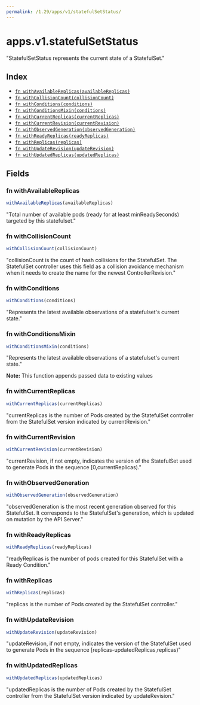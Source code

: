 ```yaml
---
permalink: /1.29/apps/v1/statefulSetStatus/
---
```


# apps.v1.statefulSetStatus

"StatefulSetStatus represents the current state of a StatefulSet."

## Index

* [`fn withAvailableReplicas(availableReplicas)`](#fn-withavailablereplicas)
* [`fn withCollisionCount(collisionCount)`](#fn-withcollisioncount)
* [`fn withConditions(conditions)`](#fn-withconditions)
* [`fn withConditionsMixin(conditions)`](#fn-withconditionsmixin)
* [`fn withCurrentReplicas(currentReplicas)`](#fn-withcurrentreplicas)
* [`fn withCurrentRevision(currentRevision)`](#fn-withcurrentrevision)
* [`fn withObservedGeneration(observedGeneration)`](#fn-withobservedgeneration)
* [`fn withReadyReplicas(readyReplicas)`](#fn-withreadyreplicas)
* [`fn withReplicas(replicas)`](#fn-withreplicas)
* [`fn withUpdateRevision(updateRevision)`](#fn-withupdaterevision)
* [`fn withUpdatedReplicas(updatedReplicas)`](#fn-withupdatedreplicas)

## Fields

### fn withAvailableReplicas

```ts
withAvailableReplicas(availableReplicas)
```

"Total number of available pods (ready for at least minReadySeconds) targeted by this statefulset."

### fn withCollisionCount

```ts
withCollisionCount(collisionCount)
```

"collisionCount is the count of hash collisions for the StatefulSet. The StatefulSet controller uses this field as a collision avoidance mechanism when it needs to create the name for the newest ControllerRevision."

### fn withConditions

```ts
withConditions(conditions)
```

"Represents the latest available observations of a statefulset's current state."

### fn withConditionsMixin

```ts
withConditionsMixin(conditions)
```

"Represents the latest available observations of a statefulset's current state."

**Note:** This function appends passed data to existing values

### fn withCurrentReplicas

```ts
withCurrentReplicas(currentReplicas)
```

"currentReplicas is the number of Pods created by the StatefulSet controller from the StatefulSet version indicated by currentRevision."

### fn withCurrentRevision

```ts
withCurrentRevision(currentRevision)
```

"currentRevision, if not empty, indicates the version of the StatefulSet used to generate Pods in the sequence [0,currentReplicas)."

### fn withObservedGeneration

```ts
withObservedGeneration(observedGeneration)
```

"observedGeneration is the most recent generation observed for this StatefulSet. It corresponds to the StatefulSet's generation, which is updated on mutation by the API Server."

### fn withReadyReplicas

```ts
withReadyReplicas(readyReplicas)
```

"readyReplicas is the number of pods created for this StatefulSet with a Ready Condition."

### fn withReplicas

```ts
withReplicas(replicas)
```

"replicas is the number of Pods created by the StatefulSet controller."

### fn withUpdateRevision

```ts
withUpdateRevision(updateRevision)
```

"updateRevision, if not empty, indicates the version of the StatefulSet used to generate Pods in the sequence [replicas-updatedReplicas,replicas)"

### fn withUpdatedReplicas

```ts
withUpdatedReplicas(updatedReplicas)
```

"updatedReplicas is the number of Pods created by the StatefulSet controller from the StatefulSet version indicated by updateRevision."